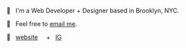 

🌱 &nbsp;  I'm a Web Developer + Designer based in Brooklyn, NYC. 

💌 &nbsp;  Feel free to [email me](mailto:jexica.ayran@gmail.com). 

🔗 &nbsp;  [website](https://jexica.design/) &nbsp; &nbsp; + &nbsp; [IG](https://www.instagram.com/xica.io/) 
